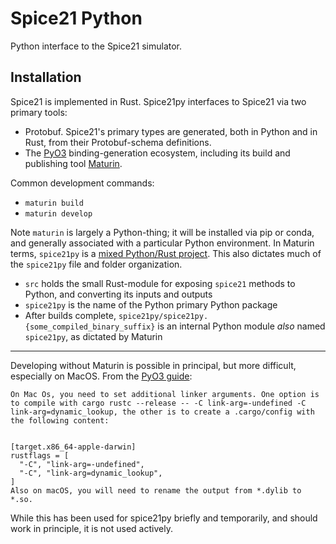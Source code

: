 
# Spice21 Python 

Python interface to the Spice21 simulator. 

## Installation 

Spice21 is implemented in Rust. 
Spice21py interfaces to Spice21 via two primary tools: 

* Protobuf. Spice21's primary types are generated, both in Python and in Rust, 
from their Protobuf-schema definitions.   
* The [PyO3](https://github.com/PyO3) binding-generation ecosystem, 
including its build and publishing tool [Maturin](https://github.com/PyO3/maturin).

Common development commands:

* `maturin build`
* `maturin develop` 

Note `maturin` is largely a Python-thing; it will be installed via pip or conda, 
and generally associated with a particular Python environment. 
In Maturin terms, `spice21py` is a [mixed Python/Rust project](https://github.com/PyO3/maturin#mixed-rustpython-projects). 
This also dictates much of the `spice21py` file and folder organization. 

* `src` holds the small Rust-module for exposing `spice21` methods to Python, and converting its inputs and outputs 
* `spice21py` is the name of the Python primary Python package
* After builds complete, `spice21py/spice21py.{some_compiled_binary_suffix}` is an internal Python module *also* named `spice21py`, as dictated by Maturin

---

Developing without Maturin is possible in principal, but more difficult, especially on MacOS. 
From the [PyO3 guide](https://pyo3.rs/v0.5.3/print.html): 

```
On Mac Os, you need to set additional linker arguments. One option is to compile with cargo rustc --release -- -C link-arg=-undefined -C link-arg=dynamic_lookup, the other is to create a .cargo/config with the following content:


[target.x86_64-apple-darwin]
rustflags = [
  "-C", "link-arg=-undefined",
  "-C", "link-arg=dynamic_lookup",
]
Also on macOS, you will need to rename the output from *.dylib to *.so. 
```

While this has been used for spice21py briefly and temporarily, 
and should work in principle, it is not used actively. 
